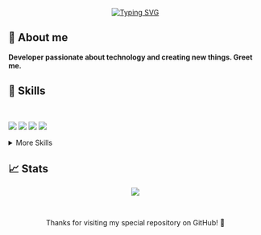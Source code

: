 <p align="center">
<a href="https://git.io/typing-svg"><img src="https://readme-typing-svg.herokuapp.com?        font=Fira+Code&duration=2000&pause=200&color=8911F7&center=true&vCenter=true&multiline=true&width=435&height=60&lines=Hi,+I'm+Alex;Software+Developer" alt="Typing SVG" /></a>
</p>

## :open_file_folder: About me

<strong>Developer passionate about technology and creating new things. Greet me.</strong>

## 💼 Skills

<br/>

![](https://img.shields.io/badge/Code-Python-informational?style=flat&logo=python&logoColor=white&color=9912F4)
![](https://img.shields.io/badge/Code-JavaScript-informational?style=flat&logo=javascript&logoColor=white&color=9912F4)
![](https://img.shields.io/badge/Code-Bash-informational?style=flat&logo=shell&logoColor=white&color=9912F4)
![](https://img.shields.io/badge/Code-ReactJS-informational?style=flat&logo=react&logoColor=white&color=9912F4)


<details>
<summary>More Skills</summary>
<br/>

![](https://img.shields.io/badge/Style-CSS-informational?style=flat&logo=css3&logoColor=white&color=9912F4)
![](https://img.shields.io/badge/Tags-HTML-informational?style=flat&logo=html5&logoColor=white&color=9912F4)

</details>

## 📈 Stats

<p align="center">
 <img class="img" src="https://github-readme-stats.vercel.app/api/top-langs/?username=NeuDam&theme=radical&layout=compact&hide=css,html" />
</p>

<br/>

<footer>
 <p align="center">
   Thanks for visiting my special repository on GitHub! 💜
 </p>
</footer>
